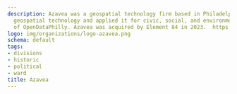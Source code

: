 ```yaml
---
description: Azavea was a geospatial technology firm based in Philadelphia. Azavea developed new 
  geospatial technology and applied it for civic, social, and environmentl impact. The firm was the original developer
  of OpenDataPhilly. Azavea was acquired by Element 84 in 2023.  https://www.azavea.com/
logo: img/organizations/logo-azavea.png
schema: default
tags:
- divisions
- historic
- political
- ward
title: Azavea
---
```

